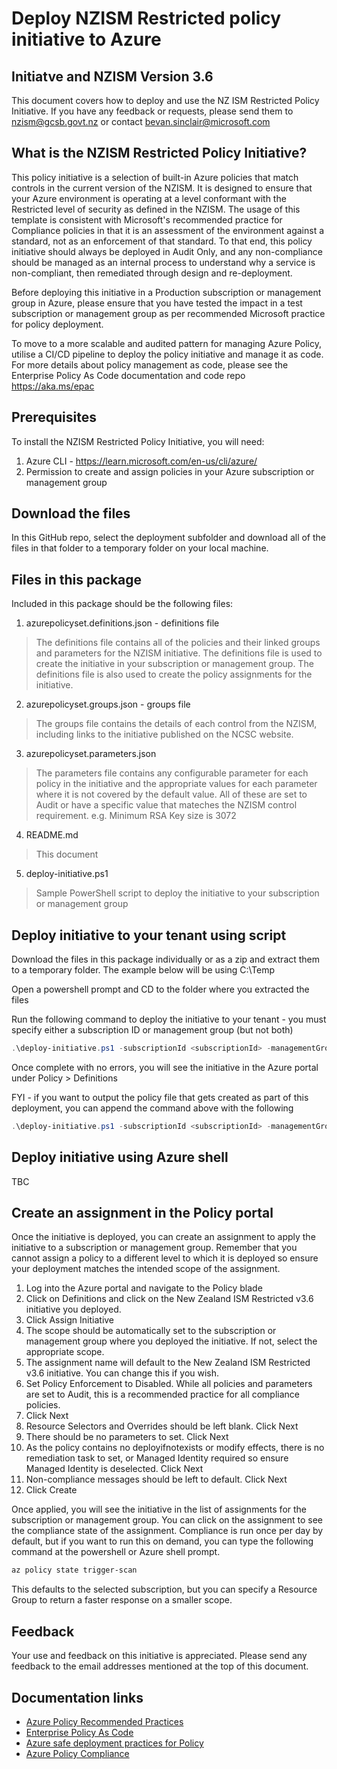 # Deploy NZISM Restricted policy initiative to Azure
## Initiatve and NZISM Version 3.6

This document covers how to deploy and use the NZ ISM Restricted Policy Initiative.  If you have any feedback or requests, please send them to nzism@gcsb.govt.nz or contact bevan.sinclair@microsoft.com

## What is the NZISM Restricted Policy Initiative?

This policy initiative is a selection of built-in Azure policies that match controls in the current version of the NZISM.  It is designed to ensure that your Azure environment is operating at a level conformant with the Restricted level of security as defined in the NZISM.  The usage of this template is consistent with Microsoft's recommended practice for Compliance policies in that it is an assessment of the environment against a standard, not as an enforcement of that standard.  To that end, this policy initiative should always be deployed in Audit Only, and any non-compliance should be managed as an internal process to understand why a service is non-compliant, then remediated through design and re-deployment.

Before deploying this initiative in a Production subscription or management group in Azure, please ensure that you have tested the impact in a test subscription or management group as per recommended Microsoft practice for policy deployment.

To move to a more scalable and audited pattern for managing Azure Policy, utilise a CI/CD pipeline to deploy the policy initiative and manage it as code.  For more details about policy management as code, please see the Enterprise Policy As Code documentation and code repo https://aka.ms/epac

## Prerequisites
To install the NZISM Restricted Policy Initiative, you will need:

1. Azure CLI - https://learn.microsoft.com/en-us/cli/azure/
2. Permission to create and assign policies in your Azure subscription or management group

## Download the files

In this GitHub repo, select the deployment subfolder and download all of the files in that folder to a temporary folder on your local machine.

## Files in this package

Included in this package should be the following files:
1. azurepolicyset.definitions.json - definitions file
>The definitions file contains all of the policies and their linked groups and parameters for the NZISM initiative.  The definitions file is used to create the initiative in your subscription or management group.  The definitions file is also used to create the policy assignments for the initiative.
2. azurepolicyset.groups.json - groups file
>The groups file contains the details of each control from the NZISM, including links to the initiative published on the NCSC website.
3. azurepolicyset.parameters.json
>The parameters file contains any configurable parameter for each policy in the initiative and the appropriate values for each parameter where it is not covered by the default value.  All of these are set to Audit or have a specific value that mateches the NZISM control requirement.  e.g. Minimum RSA Key size is 3072
4. README.md
>This document
5. deploy-initiative.ps1
>Sample PowerShell script to deploy the initiative to your subscription or management group

## Deploy initiative to your tenant using script

Download the files in this package individually or as a zip and extract them to a temporary folder.  The example below will be using C:\Temp

Open a powershell prompt and CD to the folder where you extracted the files

Run the following command to deploy the initiative to your tenant - you must specify either a subscription ID or management group (but not both)
```powershell
.\deploy-initiative.ps1 -subscriptionId <subscriptionId> -managementGroupId <managementGroupId>
```
Once complete with no errors, you will see the initiative in the Azure portal under Policy > Definitions

FYI - if you want to output the policy file that gets created as part of this deployment, you can append the command above with the following
```powershell
.\deploy-initiative.ps1 -subscriptionId <subscriptionId> -managementGroupId <managementGroupId> | Out-File -FilePath .\azurepolicyset.json
```

## Deploy initiative using Azure shell

TBC

## Create an assignment in the Policy portal

Once the initiative is deployed, you can create an assignment to apply the initiative to a subscription or management group.  Remember that you cannot assign a policy to a different level to which it is deployed so ensure your deployment matches the intended scope of the assignment.

1. Log into the Azure portal and navigate to the Policy blade
2. Click on Definitions and click on the New Zealand ISM Restricted v3.6 initiative you deployed.
3. Click Assign Initiative
4. The scope should be automatically set to the subscription or management group where you deployed the initiative.  If not, select the appropriate scope.
5. The assignment name will default to the New Zealand ISM Restricted v3.6 initiative.  You can change this if you wish.
6. Set Policy Enforcement to Disabled.  While all policies and parameters are set to Audit, this is a recommended practice for all compliance policies.
7. Click Next
8. Resource Selectors and Overrides should be left blank.  Click Next
9. There should be no parameters to set.  Click Next
10. As the policy contains no deployifnotexists or modify effects, there is no remediation task to set, or Managed Identity required so ensure Managed Identity is deselected.  Click Next
11. Non-compliance messages should be left to default.  Click Next
12. Click Create

Once applied, you will see the initiative in the list of assignments for the subscription or management group.  You can click on the assignment to see the compliance state of the assignment.  Compliance is run once per day by default, but if you want to run this on demand, you can type the following command at the powershell or Azure shell prompt.

```powershell
az policy state trigger-scan
```

This defaults to the selected subscription, but you can specify a Resource Group to return a faster response on a smaller scope.

## Feedback

Your use and feedback on this initiative is appreciated.  Please send any feedback to the email addresses mentioned at the top of this document.

## Documentation links

* [Azure Policy Recommended Practices](https://techcommunity.microsoft.com/t5/core-infrastructure-and-security/azure-policy-recommended-practices/ba-p/3798024)
* [Enterprise Policy As Code](https://aka.ms/epac)
* [Azure safe deployment practices for Policy](https://learn.microsoft.com/en-us/azure/governance/policy/how-to/policy-safe-deployment-practices)
* [Azure Policy Compliance](https://learn.microsoft.com/en-us/azure/governance/policy/how-to/get-compliance-data)
